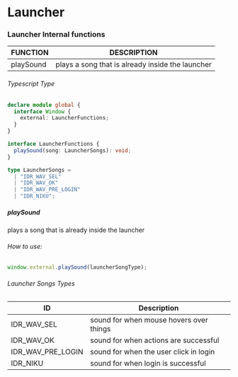 # Launcher

### Launcher Internal functions

| FUNCTION  | DESCRIPTION                                      |
| --------- | ------------------------------------------------ |
| playSound | plays a song that is already inside the launcher |

###### Typescript Type

```ts
declare module global {
  interface Window {
    external: LauncherFunctions;
  }
}

interface LauncherFunctions {
  playSound(song: LauncherSongs): void;
}

type LauncherSongs =
  | "IDR_WAV_SEL"
  | "IDR_WAV_OK"
  | "IDR_WAV_PRE_LOGIN"
  | "IDR_NIKU";
```

##### playSound

plays a song that is already inside the launcher

###### How to use:

```js
window.external.playSound(launcherSongType);
```

###### Launcher Songs Types

| ID                | Description                             |
| ----------------- | --------------------------------------- |
| IDR_WAV_SEL       | sound for when mouse hovers over things |
| IDR_WAV_OK        | sound for when actions are successful   |
| IDR_WAV_PRE_LOGIN | sound for when the user click in login  |
| IDR_NIKU          | sound for when login is successful      |
